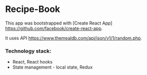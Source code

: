 # Recipe-Book

This app was bootstrapped with [Create React App]
https://github.com/facebook/create-react-app.

It uses API https://www.themealdb.com/api/json/v1/1/random.php.

### Technology stack:

- React, React hooks
- State management - local state, Redux
